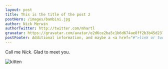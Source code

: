 ```yaml
---
layout: post
title: This is the title of the post 2
postHero: /images/bambini.jpg
author: Nick Merwin
authorTwitter: http://twitter.com/mhartl
gravatar: https://gravatar.com/avatar/e2d6ce2ba5c1b6d674ae8ff2b3b45d23?s=150
postFooter: Additional information, and maybe a <a href="#">link or two</a>
---
```


Call me *Nick*. Glad to meet you.

<img class="posts-image" src="http://placekitten.com/g/400"
     alt="kitten">

